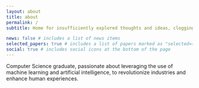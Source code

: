 ```yaml
---
layout: about
title: about
permalink: /
subtitle: Home for insufficiently explored thoughts and ideas, clogging up valuable brain memory space O(n!).

news: false # includes a list of news items
selected_papers: true # includes a list of papers marked as "selected={true}"
social: true # includes social icons at the bottom of the page
---
```


Computer Science graduate, passionate about leveraging the use of machine learning and artificial intelligence, to revolutionize industries and enhance human experiences.